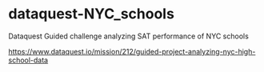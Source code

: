 # dataquest-NYC_schools
Dataquest Guided challenge analyzing SAT performance of NYC schools 

https://www.dataquest.io/mission/212/guided-project-analyzing-nyc-high-school-data


